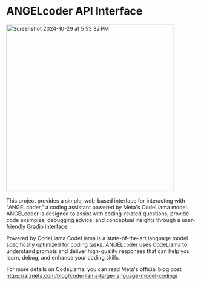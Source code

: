 # ANGELcoder API Interface


<img width="443" alt="Screenshot 2024-10-29 at 5 53 32 PM" src="https://github.com/user-attachments/assets/391291c1-3f40-40cd-bdc2-0f96f2ea738d">


This project provides a simple, web-based interface for interacting with "ANGELcoder," a coding assistant powered by Meta's CodeLlama model. ANGELcoder is designed to assist with coding-related questions, provide code examples, debugging advice, and conceptual insights through a user-friendly Gradio interface.

Powered by CodeLlama
CodeLlama is a state-of-the-art language model specifically optimized for coding tasks. ANGELcoder uses CodeLlama to understand prompts and deliver high-quality responses that can help you learn, debug, and enhance your coding skills.

For more details on CodeLlama, you can read Meta's official blog post 
https://ai.meta.com/blog/code-llama-large-language-model-coding/ 

